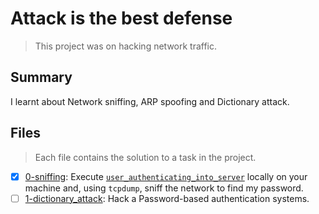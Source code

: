 # Attack is the best defense

> This project was on hacking network traffic.

## Summary

I learnt about Network sniffing, ARP spoofing and Dictionary attack.

## Files

> Each file contains the solution to a task in the project.

- [x] [0-sniffing](https://github.com/Ebube-Ochemba/alx-system_engineering-devops/blob/master/attack_is_the_best_defense/0-sniffing): Execute [`user_authenticating_into_server`](./user_authenticating_into_server) locally on your machine and, using `tcpdump`, sniff the network to find my password.
- [ ] [1-dictionary_attack](https://github.com/Ebube-Ochemba/alx-system_engineering-devops/blob/master/attack_is_the_best_defense/1-dictionary_attack): Hack a Password-based authentication systems.
